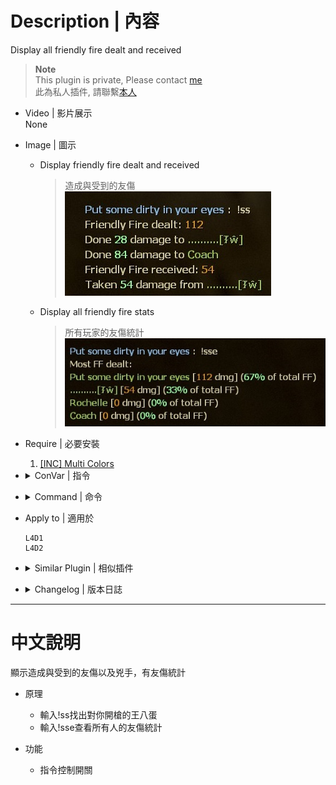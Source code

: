 # Description | 內容
Display all friendly fire dealt and received

> __Note__ <br/>
This plugin is private, Please contact [me](https://github.com/fbef0102/Game-Private_Plugin#私人插件列表-private-plugins-list)<br/>
此為私人插件, 請聯繫[本人](https://github.com/fbef0102/Game-Private_Plugin#私人插件列表-private-plugins-list)

* Video | 影片展示
<br/>None

* Image | 圖示
	* Display friendly fire dealt and received
		> 造成與受到的友傷
		<br/>![l4d_friendly_fire_stats_1](image/l4d_friendly_fire_stats_1.jpg)
	* Display all friendly fire stats
		> 所有玩家的友傷統計
		<br/>![l4d_friendly_fire_stats_2](image/l4d_friendly_fire_stats_2.jpg)

* Require | 必要安裝
	1. [[INC] Multi Colors](https://github.com/fbef0102/L4D1_2-Plugins/releases/tag/Multi-Colors)

* <details><summary>ConVar | 指令</summary>

	* cfg/sourcemod/l4d_friendly_fire_stats.cfg
		```php
		// 0=Plugin off, 1=Plugin on.
		l4d_friendly_fire_stats_enable "1"

		// Reset All FF data when 0=Map Change, 1=Next Game starts/Survival begins, 2=Next New Round.
		l4d_friendly_fire_stats_reset_when "1"
		```
</details>

* <details><summary>Command | 命令</summary>

	* **Display friendly fire dealt and received.**
		```php
		sm_ss
		```

	* **Display All friendly fire dealt stats.**
		```php
		sm_sse
		```
</details>

* Apply to | 適用於
	```
	L4D1
	L4D2
	```

* <details><summary>Similar Plugin | 相似插件</summary>

	1. [l4dffannounce](https://github.com/fbef0102/L4D1_2-Plugins/tree/master/l4dffannounce): Notifies selected team(s) when someone is on final strike and add glow
		> 顯示誰他馬TK我

	2. [anti-friendly_fire](https://github.com/fbef0102/L4D1_2-Plugins/tree/master/anti-friendly_fire): shoot your teammate = shoot yourself
		> 反彈傷害

	3. [anti-friendly_fire_V2](/Plugin_插件/Anti_Griefer_防惡意路人/anti-friendly_fire_V2): shoot teammate = shoot yourself V2
		> 隊友開槍射你會反彈傷害，第二版本
		
	4. [anti-friendly_fire_RPG](/Plugin_插件/Anti_Griefer_防惡意路人/anti-friendly_fire_RPG): shoot teammate = shoot yourself RPG
		> 隊友開槍射你會反彈傷害，RPG版本
</details>

* <details><summary>Changelog | 版本日誌</summary>

	* v1.1 (2022-12-8)
		* New Cvar, Reset All FF data when next game starts

	* v1.0 (2022-12-6)
		* Initial Release
</details>

- - - -
# 中文說明
顯示造成與受到的友傷以及兇手，有友傷統計

* 原理
	* 輸入!ss找出對你開槍的王八蛋
	* 輸入!sse查看所有人的友傷統計

* 功能
	* 指令控制開關